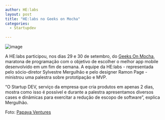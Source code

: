 ```yaml
---
author: HE:labs
layout: post
title: "HE:labs no Geeks on Mocha"
categories:
  - Startupdev
     
---
```

![image](/blog/images/posts/2012-10-04/geeks.jpg)

A HE:labs participou, nos dias 29 e 30 de setembro, do [Geeks On Mocha](http://www.geeksonmocha.com/), maratona de programação com o objetivo de  escolher o melhor app mobile desenvolvido em um fim de semana. A equipe da HE:labs -  representada pelo sócio-diretor Sylvestre Mergulhão e pelo designer Ramon Page -  ministrou uma palestra sobre prototipação e MVP.

“O Startup DEV, serviço da empresa que cria produtos em apenas 2 dias, mostra como isso é possível e durante a palestra apresentamos diversos cases e dinâmicas para exercitar a redução de escopo de software”, explica Mergulhão.

Foto: [Papaya Ventures](http://www.papayaventures.com/)

